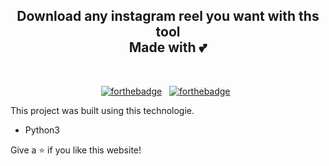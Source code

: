 <h2 align="center">
  Download any instagram reel you want with ths tool<br/>
  Made with 💕
</h2>
<div align="center">
</div>

<br/>

<center>

[![forthebadge](https://forthebadge.com/images/badges/built-with-love.svg)](https://forthebadge.com) &nbsp;
[![forthebadge](https://forthebadge.com/images/badges/open-source.svg)](https://forthebadge.com) &nbsp;

</center>


This project was built using this technologie.

- Python3




Give a ⭐ if you like this website!
